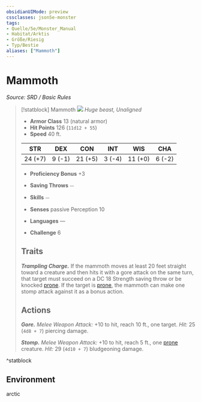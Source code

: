 ```yaml
---
obsidianUIMode: preview
cssclasses: json5e-monster
tags:
- Quelle/5e/Monster_Manual
- Habitat/Arktis
- Größe/Riesig
- Typ/Bestie
aliases: ["Mammoth"]
---
```

# Mammoth
*Source: SRD / Basic Rules*  

> [!statblock] Mammoth
> ![](compendium/bestiary/beast/token/mammoth.png#token)
> *Huge beast, Unaligned*
> 
> - **Armor Class** 13  (natural armor)
> - **Hit Points** 126 (`11d12 + 55`)
> - **Speed** 40 ft.
> 
> |STR|DEX|CON|INT|WIS|CHA|
> |:---:|:---:|:---:|:---:|:---:|:---:|
> |24 (+7)| 9 (-1)|21 (+5)| 3 (-4)|11 (+0)| 6 (-2)|
> 
> - **Proficiency Bonus** +3
> - **Saving Throws** ⏤
> - **Skills** ⏤
> - **Senses** passive Perception 10
> 
> - **Languages** —
> - **Challenge** 6
> 
> ## Traits
> 
> ***Trampling Charge.*** If the mammoth moves at least 20 feet straight toward a creature and then hits it with a gore attack on the same turn, that target must succeed on a DC 18 Strength saving throw or be knocked [prone](rules/conditions.md#prone). If the target is [prone](rules/conditions.md#prone), the mammoth can make one stomp attack against it as a bonus action.
> 
> ## Actions
> 
> ***Gore.*** *Melee Weapon Attack:* +10 to hit, reach 10 ft., one target. *Hit:* 25 (`4d8 + 7`) piercing damage.
> 
> ***Stomp.*** *Melee Weapon Attack:* +10 to hit, reach 5 ft., one [prone](rules/conditions.md#prone) creature. *Hit:* 29 (`4d10 + 7`) bludgeoning damage.
^statblock

## Environment

arctic